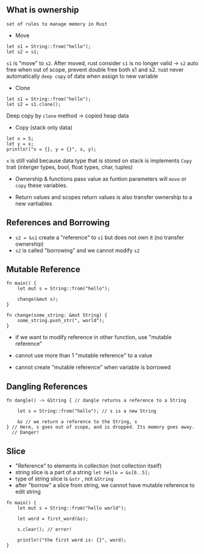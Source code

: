 ## What is ownership
```
set of rules to manage memory in Rust
```

- Move
```
let s1 = String::from("hello");
let s2 = s1;
```
`s1` is "move" to `s2`. After moved, rust consider `s1` is no longer valid -> `s2` auto free when out of scope, prevent double free both s1 and s2. rust never automatically `deep copy` of data when assign to new variable

- Clone
```
let s1 = String::from("hello");
let s2 = s1.clone();
```
Deep copy by `clone` method -> copied heap data

- Copy (stack only data)
```
let x = 5;
let y = x;
println!("x = {}, y = {}", x, y);
```
`x` is still valid because data type that is stored on stack is implements `Copy` trait (interger types, bool, float types, char, tuples)

- Ownership & functions
pass value as funtion parameters will `move` or `copy` these variables. 

- Return values and scopes
return values is also transfer ownership to a new vartiables

## References and Borrowing

- `s2 = &s1` create a "reference" to `s1` but does not own it (no transfer ownership)
- `s2` is called "borrowing" and we cannot modify `s2`

## Mutable Reference
```
fn main() {
    let mut s = String::from("hello");

    change(&mut s);
}

fn change(some_string: &mut String) {
    some_string.push_str(", world");
}
```
- if we want to modify reference in other function, use "mutable reference"

- cannot use more than 1 "mutable reference" to a value
- cannot create "mutable reference" when variable is borrowed

## Dangling References
```
fn dangle() -> &String { // dangle returns a reference to a String

    let s = String::from("hello"); // s is a new String

    &s // we return a reference to the String, s
} // Here, s goes out of scope, and is dropped. Its memory goes away.
  // Danger!
```

## Slice

- "Reference" to elements in collection (not collection itself)
- string slice is a part of a string `let hello = &s[0..5];`
- type of string slice is `&str` , not `&String`
- after "borrow" a slice from string, we cannot have mutable reference to edit string
```
fn main() {
    let mut s = String::from("hello world");

    let word = first_word(&s);

    s.clear(); // error!

    println!("the first word is: {}", word);
}
```